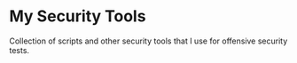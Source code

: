 # My Security Tools

Collection of scripts and other security tools that I use for offensive security tests.

